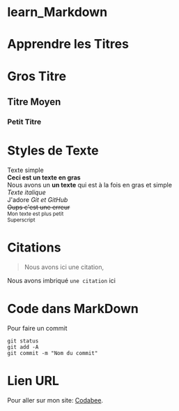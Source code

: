 # learn_Markdown

# Apprendre les Titres
# Gros Titre
## Titre Moyen
### Petit Titre

# Styles de Texte
Texte simple  
**Ceci est un texte en gras**  
Nous avons un __un texte__ qui est à la fois en gras et simple  
*Texte italique*  
J'adore *Git et GitHub*  
~~Oups c'est une erreur~~  
<sub>Mon texte est plus petit</sub>  
<sup>Superscript</sup>  
  
# Citations
> Nous avons ici une citation,  
  
Nous avons imbriqué `une citation` ici
  
# Code dans MarkDown  

Pour faire un commit  

```
git status  
git add -A  
git commit -m "Nom du commit"  
```

# Lien URL  

Pour aller sur mon site: [Codabee](https://www.codabee.com).  
